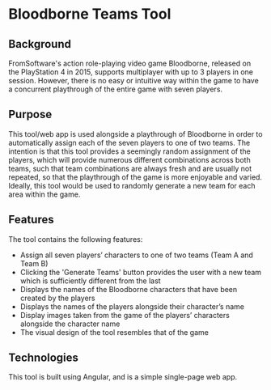 # Bloodborne Teams Tool

## Background
FromSoftware's action role-playing video game Bloodborne, released on the PlayStation 4 in 2015, supports multiplayer with up to 3 players in one session. However, there is no easy or intuitive way within the game to have a concurrent playthrough of the entire game with seven players.

## Purpose
This tool/web app is used alongside a playthrough of Bloodborne in order to automatically assign each of the seven players to one of two teams. The intention is that this tool provides a seemingly random assignment of the players, which will provide numerous different combinations across both teams, such that team combinations are always fresh and are usually not repeated, so that the playthrough of the game is more enjoyable and varied. Ideally, this tool would be used to randomly generate a new team for each area within the game.

## Features
The tool contains the following features:	
* Assign all seven players’ characters to one of two teams (Team A and Team B)
* Clicking the 'Generate Teams' button provides the user with a new team which is sufficiently different from the last
* Displays the names of the Bloodborne characters that have been created by the players
* Displays the names of the players alongside their character’s name
* Display images taken from the game of the players’ characters alongside the character name
* The visual design of the tool resembles that of the game

## Technologies
This tool is built using Angular, and is a simple single-page web app.